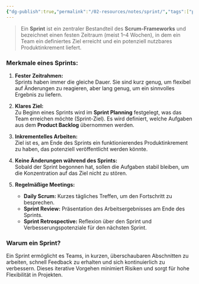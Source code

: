 ```yaml
---
{"dg-publish":true,"permalink":"/02-resources/notes/sprint/","tags":["projektmanagement/vorgehensmodell/agile"],"noteIcon":"","updated":"2025-08-26T16:35:07.000+02:00"}
---
```


>Ein **Sprint** ist ein zentraler Bestandteil des **Scrum-Frameworks** und bezeichnet einen festen Zeitraum (meist 1–4 Wochen), in dem ein Team ein definiertes Ziel erreicht und ein potenziell nutzbares Produktinkrement liefert. 

### Merkmale eines Sprints:
1. **Fester Zeitrahmen:**  
   Sprints haben immer die gleiche Dauer. Sie sind kurz genug, um flexibel auf Änderungen zu reagieren, aber lang genug, um ein sinnvolles Ergebnis zu liefern.
   
2. **Klares Ziel:**  
   Zu Beginn eines Sprints wird im **Sprint Planning** festgelegt, was das Team erreichen möchte (Sprint-Ziel). Es wird definiert, welche Aufgaben aus dem **Product Backlog** übernommen werden.

3. **Inkrementelles Arbeiten:**  
   Ziel ist es, am Ende des Sprints ein funktionierendes Produktinkrement zu haben, das potenziell veröffentlicht werden könnte.

4. **Keine Änderungen während des Sprints:**  
   Sobald der Sprint begonnen hat, sollen die Aufgaben stabil bleiben, um die Konzentration auf das Ziel nicht zu stören.

5. **Regelmäßige Meetings:**  
   - **Daily Scrum:** Kurzes tägliches Treffen, um den Fortschritt zu besprechen.
   - **Sprint Review:** Präsentation des Arbeitsergebnisses am Ende des Sprints.
   - **Sprint Retrospective:** Reflexion über den Sprint und Verbesserungspotenziale für den nächsten Sprint.

### Warum ein Sprint?
Ein Sprint ermöglicht es Teams, in kurzen, überschaubaren Abschnitten zu arbeiten, schnell Feedback zu erhalten und sich kontinuierlich zu verbessern. Dieses iterative Vorgehen minimiert Risiken und sorgt für hohe Flexibilität in Projekten.